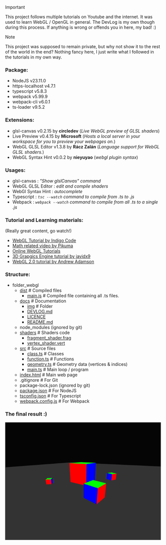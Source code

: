 > [!IMPORTANT]  
> This project follows multiple tutorials on Youtube and the internet. It was used to learn WebGL / OpenGL in general. The DevLog is my own though during this process. If anything is wrong or offends you in here, my bad! :)

> [!NOTE]  
> This project was supposed to remain private, but why not show it to the rest of the world in the end? Nothing fancy here, I just write what I followed in the tutorials in my own way.

### Package:
 - NodeJS v23.11.0
 - https-localhost v4.7.1
 - typescript v5.8.3
 - webpack v5.99.9
 - webpack-cli v6.0.1
 - ts-loader v9.5.2

### Extensions:
 - glsl-canvas v0.2.15 by __circledev__ (*Live WebGL preview of GLSL shaders*)
 - Live Preview v0.4.15 by __Microsoft__ (*Hosts a local server in your workspace for you to preview your webpages on.*)
 - WebGL GLSL Editor v1.3.8 by __Rácz Zalán__ (*Language support for WebGL GLSL shaders.*)
 - WebGL Syntax Hint v0.0.2 by __nieyuyao__ (*webgl plugin syntax*)

### Usages:
 - glsl-canvas : *"Show glslCanvas" command*
 - WebGL GLSL Editor : *edit and compile shaders*
 - WebGl Syntax Hint : *autocomplete*
 - Typescript : *<code>tsc --watch</code> command to compile from .ts to .js*
 - Webpack : *<code>webpack --watch</code> command to compile from all .ts to a single .js*

### Tutorial and Learning materials:  
(Really great content, go watch!)  
 - [WebGL Tutorial by Indigo Code ](https://www.youtube.com/watch?v=y2UsQB3WSvo)
 - [Math related video by Pikuma](https://www.youtube.com/@pikuma)
 - [Online WebGL Tutorials](https://webglfundamentals.org/webgl/lessons/)
 - [3D Grapgics Engine tutorial by javidx9](https://www.youtube.com/watch?v=ih20l3pJoeU)
 - [WebGL 2.0 tutorial by Andrew Adamson](https://www.youtube.com/playlist?list=PLPbmjY2NVO_X1U1JzLxLDdRn4NmtxyQQo)

### Structure:
- folder_webgl
   - [dist](/dist/) # Compiled files
      - [main.js](/dist/main.js) # Compiled file containing all .ts files.
   - [docs](/docs/) # Documentation
      - [img](/docs/img/) # Folder
      - [DEVLOG.md](/docs/DEVLOG.md)
      - [LICENCE](/docs/LICENCE)
      - [README.md](/docs/README.md)
   - node_modules (ignored by git)
   - [shaders](/shaders/) # Shaders code
      - [fragment_shader.frag](/shaders/fragment_shader.frag)
      - [vertex_shader.vert](/shaders/vertex_shader.vert)
   - [src](/src/) # Source files
      - [class.ts](/src/class.ts) # Classes
      - [function.ts](/src/function.ts) # Functions
      - [geometry.ts](/src/geometry.ts) # Geometry data (vertices & indices)
      - [main.ts](/src/main.ts) # Main loop / program
   - [index.html](/index.html) # Main web page
   - .gitignore # For Git
   - package-lock.json (ignored by git)
   - [package.json](/package.json) # For NodeJS
   - [tsconfig.json](/tsconfig.json) # For Typescript
   - [webpack.config.js](/webpack.config.js) # For Webpack

### The final result :)

![result image](/docs/img/result.png)